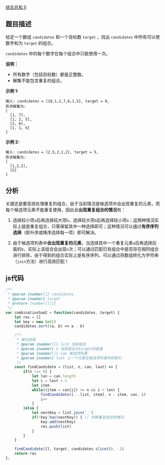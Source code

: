 [组合总和 II](https://leetcode-cn.com/problems/combination-sum-ii/submissions/)

## 题目描述

给定一个数组 `candidates` 和一个目标数 `target` ，找出 `candidates` 中所有可以使数字和为 `target` 的组合。

`candidates` 中的每个数字在每个组合中只能使用一次。

**说明：**

- 所有数字（包括目标数）都是正整数。
- 解集不能包含重复的组合。 

**示例 1:**

```
输入: candidates = [10,1,2,7,6,1,5], target = 8,
所求解集为:
[
  [1, 7],
  [1, 2, 5],
  [2, 6],
  [1, 1, 6]
]
```

**示例 2:**

```
输入: candidates = [2,5,2,1,2], target = 5,
所求解集为:
[
  [1,2,2],
  [5]
]
```

## 分析

关键还是要高效处理重复的组合，由于当前情况是候选项中会出现重复的元素，而每个候选项元素不能重复使用，因此会**出现重复组合的情况**有：

1. 选择较小项`a`后再选择较大项`b`，选择较大项`b`后再选择较小项`a`；这两种情况实际上就是重复组合，只需保留其中一种选择即可；这种情况可以通过**有序序列选择**（即升序或降序选择每一项）即可解决。

2. 由于候选项列表中**会出现重复的元素**，当选择其中一个重复元素`a`后再选择后面的`b`，实际上该组合会出现`n`次；可以通过匹配已有组合中是否存在相同组合进行排除，由于得到的组合实际上是有序序列，可以通过将数组转化为字符串（`join`方法）进行高效匹配！

## js代码

```js
/**
 * @param {number[]} candidates
 * @param {number} target
 * @return {number[][]}
 */
var combinationSum2 = function(candidates, target) {
    let res = []
    let key = new Set()
    candidates.sort((a, b) => a - b)

    /**
     * 递归选择
     * @param {number[]} list 当前组合
     * @param {number} n 当前组合与target的差值
     * @param {number[]} can 候选项列表
     * @param {number} last 上一个元素在候选项列表中的索引 
     */
    const findCandidate = (list, n, can, last) => {
        if(n !== 0) {
            let len = can.length
            let i = last + 1
            let item
            while((item = can[i]) <= n && i < len) {
                findCandidate([...list, item], n - item, can, i)
                i++
            }
        }else {
            let nextKey = list.join('_')
            if(!key.has(nextKey)) { // 判断重复组合的情况
                key.add(nextKey)
                res.push(list)
            }
        }
    }

    findCandidate([], target, candidates.slice(0), -1)
    return res
};
```
